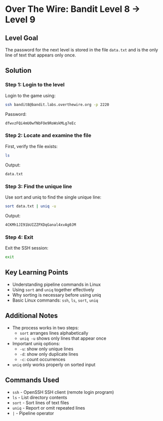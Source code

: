 # Over The Wire: Bandit Level 8 → Level 9

## Level Goal

The password for the next level is stored in the file `data.txt` and is the only line of text that appears only once.

## Solution

### Step 1: Login to the level
Login to the game using:
```bash
ssh bandit8@bandit.labs.overthewire.org -p 2220
```

Password:
```
dfwvzFQi4mU0wfNbFOe9RoWskMLg7eEc
```

### Step 2: Locate and examine the file
First, verify the file exists:
```bash
ls
```

Output:
```
data.txt
```

### Step 3: Find the unique line
Use sort and uniq to find the single unique line:
```bash
sort data.txt | uniq -u
```

Output:
```
4CKMh1JI91bUIZZPXDqGanal4xvAg0JM
```

### Step 4: Exit
Exit the SSH session:
```bash
exit
```

## Key Learning Points

* Understanding pipeline commands in Linux
* Using `sort` and `uniq` together effectively
* Why sorting is necessary before using uniq
* Basic Linux commands: `ssh`, `ls`, `sort`, `uniq`

## Additional Notes

* The process works in two steps:
  * `sort` arranges lines alphabetically
  * `uniq -u` shows only lines that appear once
* Important uniq options:
  * `-u`: show only unique lines
  * `-d`: show only duplicate lines
  * `-c`: count occurrences
* `uniq` only works properly on sorted input

## Commands Used
* `ssh` - OpenSSH SSH client (remote login program)
* `ls` - List directory contents
* `sort` - Sort lines of text files
* `uniq` - Report or omit repeated lines
* `|` - Pipeline operator

